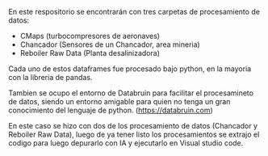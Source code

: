 En este respositorio se encontrarán con tres carpetas de procesamiento de datos:

- CMaps (turbocompresores de aeronaves)
- Chancador (Sensores de un Chancador, area mineria)
- Reboiler Raw Data (Planta desalinizadora)


Cada uno de estos dataframes fue procesado bajo python, en la mayoria con la libreria de pandas.


Tambien se ocupo el entorno de Databruin para facilitar el procesamineto de datos, siendo un entorno amigable para quien no tenga un gran conocimiento del lenguaje de python. (https://databruin.com)


En este caso se hizo con dos de los procesamiento de datos (Chancador y Reboiler Raw Data), luego de ya tener listo los procesamientos se extrajo el codigo para luego depurarlo con IA y ejecutarlo en Visual studio code.
